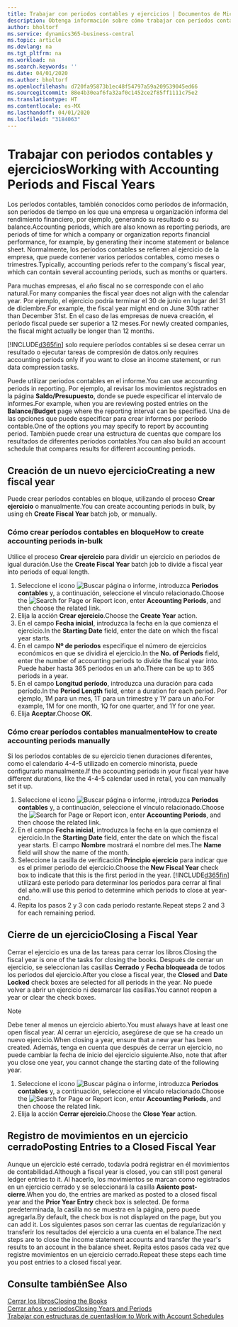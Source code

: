 ```yaml
---
title: Trabajar con periodos contables y ejercicios | Documentos de Microsoft
description: Obtenga información sobre cómo trabajar con períodos contables para definir cuándo empresa elabora los informes de rendimiento financiero.
author: bholtorf
ms.service: dynamics365-business-central
ms.topic: article
ms.devlang: na
ms.tgt_pltfrm: na
ms.workload: na
ms.search.keywords: ''
ms.date: 04/01/2020
ms.author: bholtorf
ms.openlocfilehash: d720fa95873b1ec48f54797a59a209539045ed66
ms.sourcegitcommit: 88e4b30eaf6fa32af0c1452ce2f85ff1111c75e2
ms.translationtype: HT
ms.contentlocale: es-MX
ms.lasthandoff: 04/01/2020
ms.locfileid: "3184063"
---
```

# <a name="working-with-accounting-periods-and-fiscal-years"></a><span data-ttu-id="604e1-103">Trabajar con periodos contables y ejercicios</span><span class="sxs-lookup"><span data-stu-id="604e1-103">Working with Accounting Periods and Fiscal Years</span></span>
<span data-ttu-id="604e1-104">Los períodos contables, también conocidos como períodos de información, son períodos de tiempo en los que una empresa u organización informa del rendimiento financiero, por ejemplo, generando su resultado o su balance.</span><span class="sxs-lookup"><span data-stu-id="604e1-104">Accounting periods, which are also known as reporting periods, are periods of time for which a company or organization reports financial performance, for example, by generating their income statement or balance sheet.</span></span> <span data-ttu-id="604e1-105">Normalmente, los períodos contables se refieren al ejercicio de la empresa, que puede contener varios períodos contables, como meses o trimestres.</span><span class="sxs-lookup"><span data-stu-id="604e1-105">Typically, accounting periods refer to the company's fiscal year, which can contain several accounting periods, such as months or quarters.</span></span>

<span data-ttu-id="604e1-106">Para muchas empresas, el año fiscal no se corresponde con el año natural.</span><span class="sxs-lookup"><span data-stu-id="604e1-106">For many companies the fiscal year does not align with the calendar year.</span></span> <span data-ttu-id="604e1-107">Por ejemplo, el ejercicio podría terminar el 30 de junio en lugar del 31 de diciembre.</span><span class="sxs-lookup"><span data-stu-id="604e1-107">For example, the fiscal year might end on June 30th rather than December 31st.</span></span> <span data-ttu-id="604e1-108">En el caso de las empresas de nueva creación, el período fiscal puede ser superior a 12 meses.</span><span class="sxs-lookup"><span data-stu-id="604e1-108">For newly created companies, the fiscal might actually be longer than 12 months.</span></span> 

[!INCLUDE[d365fin](includes/d365fin_md.md)] <span data-ttu-id="604e1-109">solo requiere períodos contables si se desea cerrar un resultado o ejecutar tareas de compresión de datos.</span><span class="sxs-lookup"><span data-stu-id="604e1-109">only requires accounting periods only if you want to close an income statement, or run data compression tasks.</span></span> 

<span data-ttu-id="604e1-110">Puede utilizar periodos contables en el informe.</span><span class="sxs-lookup"><span data-stu-id="604e1-110">You can use accounting periods in reporting.</span></span> <span data-ttu-id="604e1-111">Por ejemplo, al revisar los movimientos registrados en la página **Saldo/Presupuesto**, donde se puede especificar el intervalo de informes.</span><span class="sxs-lookup"><span data-stu-id="604e1-111">For example, when you are reviewing posted entries on the **Balance/Budget** page where the reporting interval can be specified.</span></span> <span data-ttu-id="604e1-112">Una de las opciones que puede especificar para crear informes por período contable.</span><span class="sxs-lookup"><span data-stu-id="604e1-112">One of the options you may specify to report by accounting period.</span></span> <span data-ttu-id="604e1-113">También puede crear una estructura de cuentas que compare los resultados de diferentes períodos contables.</span><span class="sxs-lookup"><span data-stu-id="604e1-113">You can also build an account schedule that compares results for different accounting periods.</span></span>

## <a name="creating-a-new-fiscal-year"></a><span data-ttu-id="604e1-114">Creación de un nuevo ejercicio</span><span class="sxs-lookup"><span data-stu-id="604e1-114">Creating a new fiscal year</span></span>
<span data-ttu-id="604e1-115">Puede crear períodos contables en bloque, utilizando el proceso **Crear ejercicio** o manualmente.</span><span class="sxs-lookup"><span data-stu-id="604e1-115">You can create accounting periods in bulk, by using eh **Create Fiscal Year** batch job, or manually.</span></span>

### <a name="how-to-create-accounting-periods-in-bulk"></a><span data-ttu-id="604e1-116">Cómo crear períodos contables en bloque</span><span class="sxs-lookup"><span data-stu-id="604e1-116">How to create accounting periods in-bulk</span></span>
<span data-ttu-id="604e1-117">Utilice el proceso **Crear ejercicio** para dividir un ejercicio en periodos de igual duración.</span><span class="sxs-lookup"><span data-stu-id="604e1-117">Use the **Create Fiscal Year** batch job to divide a fiscal year into periods of equal length.</span></span>  

1. <span data-ttu-id="604e1-118">Seleccione el icono ![Buscar página o informe](media/ui-search/search_small.png "Icono Buscar página o informe"), introduzca **Periodos contables** y, a continuación, seleccione el vínculo relacionado.</span><span class="sxs-lookup"><span data-stu-id="604e1-118">Choose the ![Search for Page or Report](media/ui-search/search_small.png "Search for Page or Report icon") icon, enter **Accounting Periods**, and then choose the related link.</span></span>  
2. <span data-ttu-id="604e1-119">Elija la acción **Crear ejercicio**.</span><span class="sxs-lookup"><span data-stu-id="604e1-119">Choose the **Create Year** action.</span></span>  <!--What about the Scheduling option? Should we mention that? There's also the Report Output Type field...-->
3. <span data-ttu-id="604e1-120">En el campo **Fecha inicial**, introduzca la fecha en la que comienza el ejercicio.</span><span class="sxs-lookup"><span data-stu-id="604e1-120">In the **Starting Date** field, enter the date on which the fiscal year starts.</span></span>  
4. <span data-ttu-id="604e1-121">En el campo **Nº de periodos** especifique el número de ejercicios económicos en que se dividirá el ejercicio.</span><span class="sxs-lookup"><span data-stu-id="604e1-121">In the **No. of Periods** field, enter the number of accounting periods to divide the fiscal year into.</span></span> <span data-ttu-id="604e1-122">Puede haber hasta 365 periodos en un año.</span><span class="sxs-lookup"><span data-stu-id="604e1-122">There can be up to 365 periods in a year.</span></span>  
5. <span data-ttu-id="604e1-123">En el campo **Longitud período**, introduzca una duración para cada período.</span><span class="sxs-lookup"><span data-stu-id="604e1-123">In the **Period Length** field, enter a duration for each period.</span></span> <span data-ttu-id="604e1-124">Por ejemplo, 1M para un mes, 1T para un trimestre y 1Y para un año.</span><span class="sxs-lookup"><span data-stu-id="604e1-124">For example, 1M for one month, 1Q for one quarter, and 1Y for one year.</span></span>  
6. <span data-ttu-id="604e1-125">Elija **Aceptar**.</span><span class="sxs-lookup"><span data-stu-id="604e1-125">Choose **OK**.</span></span>  

### <a name="how-to-create-accounting-periods-manually"></a><span data-ttu-id="604e1-126">Cómo crear períodos contables manualmente</span><span class="sxs-lookup"><span data-stu-id="604e1-126">How to create accounting periods manually</span></span>
<span data-ttu-id="604e1-127">Si los períodos contables de su ejercicio tienen duraciones diferentes, como el calendario 4-4-5 utilizado en comercio minorista, puede configurarlo manualmente.</span><span class="sxs-lookup"><span data-stu-id="604e1-127">If the accounting periods in your fiscal year have different durations, like the 4-4-5 calendar used in retail, you can manually set it up.</span></span>  
  
1. <span data-ttu-id="604e1-128">Seleccione el icono ![Buscar página o informe](media/ui-search/search_small.png "Icono Buscar página o informe"), introduzca **Periodos contables** y, a continuación, seleccione el vínculo relacionado.</span><span class="sxs-lookup"><span data-stu-id="604e1-128">Choose the ![Search for Page or Report](media/ui-search/search_small.png "Search for Page or Report icon") icon, enter **Accounting Periods**, and then choose the related link.</span></span>  
2. <span data-ttu-id="604e1-129">En el campo **Fecha inicial**, introduzca la fecha en la que comienza el ejercicio.</span><span class="sxs-lookup"><span data-stu-id="604e1-129">In the **Starting Date** field, enter the date on which the fiscal year starts.</span></span> <span data-ttu-id="604e1-130">El campo **Nombre** mostrará el nombre del mes.</span><span class="sxs-lookup"><span data-stu-id="604e1-130">The **Name** field will show the name of the month.</span></span>  
3. <span data-ttu-id="604e1-131">Seleccione la casilla de verificación **Principio ejercicio** para indicar que es el primer periodo del ejercicio.</span><span class="sxs-lookup"><span data-stu-id="604e1-131">Choose the **New Fiscal Year** check box to indicate that this is the first period in the year.</span></span> [!INCLUDE[d365fin](includes/d365fin_md.md)] <span data-ttu-id="604e1-132">utilizará este periodo para determinar los periodos para cerrar al final del año.</span><span class="sxs-lookup"><span data-stu-id="604e1-132">will use this period to determine which periods to close at year-end.</span></span>
4. <span data-ttu-id="604e1-133">Repita los pasos 2 y 3 con cada periodo restante.</span><span class="sxs-lookup"><span data-stu-id="604e1-133">Repeat steps 2 and 3 for each remaining period.</span></span>  

## <a name="closing-a-fiscal-year"></a><span data-ttu-id="604e1-134">Cierre de un ejercicio</span><span class="sxs-lookup"><span data-stu-id="604e1-134">Closing a Fiscal Year</span></span>
<span data-ttu-id="604e1-135">Cerrar el ejercicio es una de las tareas para cerrar los libros.</span><span class="sxs-lookup"><span data-stu-id="604e1-135">Closing the fiscal year is one of the tasks for closing the books.</span></span> <span data-ttu-id="604e1-136">Después de cerrar un ejercicio, se seleccionan las casillas **Cerrado** y **Fecha bloqueada** de todos los periodos del ejercicio.</span><span class="sxs-lookup"><span data-stu-id="604e1-136">After you close a fiscal year, the **Closed** and **Date Locked** check boxes are selected for all periods in the year.</span></span> <span data-ttu-id="604e1-137">No puede volver a abrir un ejercicio ni desmarcar las casillas.</span><span class="sxs-lookup"><span data-stu-id="604e1-137">You cannot reopen a year or clear the check boxes.</span></span>

> [!NOTE]  
>  <span data-ttu-id="604e1-138">Debe tener al menos un ejercicio abierto.</span><span class="sxs-lookup"><span data-stu-id="604e1-138">You must always have at least one open fiscal year.</span></span> <span data-ttu-id="604e1-139">Al cerrar un ejercicio, asegúrese de que se ha creado un nuevo ejercicio.</span><span class="sxs-lookup"><span data-stu-id="604e1-139">When closing a year, ensure that a new year has been created.</span></span> <span data-ttu-id="604e1-140">Además, tenga en cuenta que después de cerrar un ejercicio, no puede cambiar la fecha de inicio del ejercicio siguiente.</span><span class="sxs-lookup"><span data-stu-id="604e1-140">Also, note that after you close one year, you cannot change the starting date of the following year.</span></span>

1. <span data-ttu-id="604e1-141">Seleccione el icono ![Buscar página o informe](media/ui-search/search_small.png "Icono Buscar página o informe"), introduzca **Periodos contables** y, a continuación, seleccione el vínculo relacionado.</span><span class="sxs-lookup"><span data-stu-id="604e1-141">Choose the ![Search for Page or Report](media/ui-search/search_small.png "Search for Page or Report icon") icon, enter **Accounting Periods**, and then choose the related link.</span></span>  
2. <span data-ttu-id="604e1-142">Elija la acción **Cerrar ejercicio**.</span><span class="sxs-lookup"><span data-stu-id="604e1-142">Choose the **Close Year** action.</span></span>  

## <a name="posting-entries-to-a-closed-fiscal-year"></a><span data-ttu-id="604e1-143">Registro de movimientos en un ejercicio cerrado</span><span class="sxs-lookup"><span data-stu-id="604e1-143">Posting Entries to a Closed Fiscal Year</span></span>
<span data-ttu-id="604e1-144">Aunque un ejercicio esté cerrado, todavía podrá registrar en él movimientos de contabilidad.</span><span class="sxs-lookup"><span data-stu-id="604e1-144">Although a fiscal year is closed, you can still post general ledger entries to it.</span></span> <span data-ttu-id="604e1-145">Al hacerlo, los movimientos se marcan como registrados en un ejercicio cerrado y se seleccionará la casilla **Asiento post-cierre**.</span><span class="sxs-lookup"><span data-stu-id="604e1-145">When you do, the entries are marked as posted to a closed fiscal year and the **Prior Year Entry** check box is selected.</span></span> <span data-ttu-id="604e1-146">De forma predeterminada, la casilla no se muestra en la página, pero puede agregarla.</span><span class="sxs-lookup"><span data-stu-id="604e1-146">By default, the check box is not displayed on the page, but you can add it.</span></span> <span data-ttu-id="604e1-147">Los siguientes pasos son cerrar las cuentas de regularización y transferir los resultados del ejercicio a una cuenta en el balance.</span><span class="sxs-lookup"><span data-stu-id="604e1-147">The next steps are to close the income statement accounts and transfer the year's results to an account in the balance sheet.</span></span> <span data-ttu-id="604e1-148">Repita estos pasos cada vez que registre movimientos en un ejercicio cerrado.</span><span class="sxs-lookup"><span data-stu-id="604e1-148">Repeat these steps each time you post entries to a closed fiscal year.</span></span>

## <a name="see-also"></a><span data-ttu-id="604e1-149">Consulte también</span><span class="sxs-lookup"><span data-stu-id="604e1-149">See Also</span></span>
[<span data-ttu-id="604e1-150">Cerrar los libros</span><span class="sxs-lookup"><span data-stu-id="604e1-150">Closing the Books</span></span>](year-close-books.md)  
[<span data-ttu-id="604e1-151">Cerrar años y periodos</span><span class="sxs-lookup"><span data-stu-id="604e1-151">Closing Years and Periods</span></span>](year-close-years-periods.md)  
[<span data-ttu-id="604e1-152">Trabajar con estructuras de cuentas</span><span class="sxs-lookup"><span data-stu-id="604e1-152">How to Work with Account Schedules</span></span>](bi-how-work-account-schedule.md)  
  





